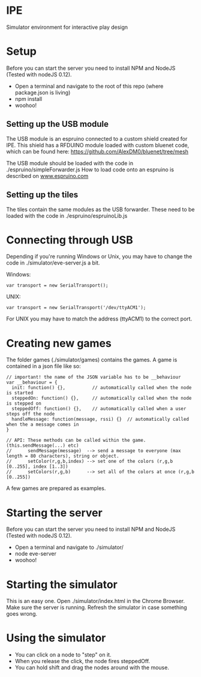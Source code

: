 # IPE
Simulator environment for interactive play design

# Setup
Before you can start the server you need to install NPM and NodeJS (Tested with nodeJS 0.12).
- Open a terminal and navigate to the root of this repo (where package.json is living)
- npm install
- woohoo!

## Setting up the USB module
The USB module is an espruino connected to a custom shield created for IPE. This shield has a RFDUINO module loaded with custom bluenet code,
which can be found here: https://github.com/AlexDM0/bluenet/tree/mesh

The USB module should be loaded with the code in ./espruino/simpleForwarder.js
How to load code onto an espruino is described on www.espruino.com

## Setting up the tiles
The tiles contain the same modules as the USB forwarder. These need to be loaded with the code in ./espruino/espruinoLib.js


# Connecting through USB
Depending if you're running Windows or Unix, you may have to change the code in ./simulator/eve-server.js a bit.

Windows:
```
var transport = new SerialTransport();
```

UNIX:
```
var transport = new SerialTransport('/dev/ttyACM1');
```

For UNIX you may have to match the address (ttyACM1) to the correct port.

# Creating new games
The folder games (./simulator/games) contains the games. A game is contained in a json file like so:
```
// important! the name of the JSON variable has to be __behaviour
var __behaviour = {
  init: function() {},          // automatically called when the node is started
  steppedOn: function() {},     // automatically called when the node is stepped on
  steppedOff: function() {},    // automatically called when a user steps off the node
  handleMessage: function(message, rssi) {}  // automatically called when the a message comes in
}

// API: These methods can be called within the game. (this.sendMessage(...) etc)
//      sendMessage(message)  --> send a message to everyone (max length = 80 characters), string or object.
//      setColor(r,g,b,index) --> set one of the colors (r,g,b [0..255], index [1..3])
//      setColors(r,g,b)      --> set all of the colors at once (r,g,b [0..255])
```

A few games are prepared as examples.

# Starting the server
Before you can start the server you need to install NPM and NodeJS (Tested with nodeJS 0.12).
- Open a terminal and navigate to ./simulator/
- node eve-server
- woohoo!

# Starting the simulator
This is an easy one. Open ./simulator/index.html in the Chrome Browser. Make sure the server is running.
Refresh the simulator in case something goes wrong.

# Using the simulator
- You can click on a node to "step" on it.
- When you release the click, the node fires steppedOff.
- You can hold shift and drag the nodes around with the mouse.



